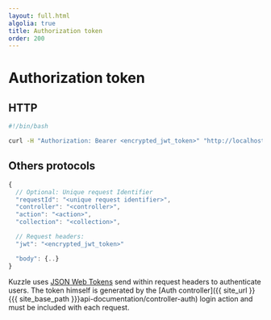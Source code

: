 ```yaml
---
layout: full.html
algolia: true
title: Authorization token
order: 200
---
```


# Authorization token

## HTTP

```bash
#!/bin/bash

curl -H "Authorization: Bearer <encrypted_jwt_token>" "http://localhost:7512/..."
```

## Others protocols

```javascript
{
  // Optional: Unique request Identifier
  "requestId": "<unique request identifier>",
  "controller": "<controller>",
  "action": "<action>",
  "collection": "<collection>",

  // Request headers:
  "jwt": "<encrypted_jwt_token>"

  "body": {..}
}
```

Kuzzle uses [JSON Web Tokens](https://tools.ietf.org/html/rfc7519) send within request headers to authenticate users.
The token himself is generated by the [Auth controller]({{ site_url }}{{{ site_base_path }}}api-documentation/controller-auth) login action and must be included with each request.
